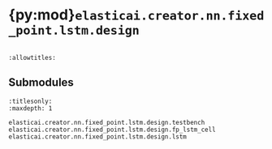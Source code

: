# {py:mod}`elasticai.creator.nn.fixed_point.lstm.design`

```{py:module} elasticai.creator.nn.fixed_point.lstm.design
```

```{autodoc2-docstring} elasticai.creator.nn.fixed_point.lstm.design
:allowtitles:
```

## Submodules

```{toctree}
:titlesonly:
:maxdepth: 1

elasticai.creator.nn.fixed_point.lstm.design.testbench
elasticai.creator.nn.fixed_point.lstm.design.fp_lstm_cell
elasticai.creator.nn.fixed_point.lstm.design.lstm
```
